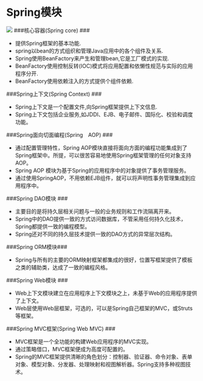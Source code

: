 # Spring模块 #
![](http://img.my.csdn.net/uploads/201205/27/1338117197_8461.gif)
###核心容器(Spring core) ###
- 提供Spring框架的基本功能.
- spring以bean的方式组织和管理Java应用中的各个组件及关系.
- Spring使用BeanFactory来产生和管理bean,它是工厂模式的实现.
- BeanFactory使用控制反转(IOC)模式将应用配置和依懒性规范与实际的应用程序分开.
- BeanFactory使用依赖注入的方式提供个组件依赖.
 
###Spring上下文(Spring Context) ###
- Spring上下文是一个配置文件,向Spring框架提供上下文信息.
- Spring上下文包括企业服务,如JDDI、EJB、电子邮件、国际化、校验和调度功能。

###Spring面向切面编程(Spring　AOP) ###
- 通过配置管理特性，Spring AOP模块直接将面向方面的编程功能集成到了Spring框架中。所提，可以很苦容易地使用Spring框架管理的任何对象支持AOP。
- Spring AOP 模块为基于Spring的应用程序中的对象提供了事务管理服务。
- 通过使用SpringAOP，不用依赖EJB组件，就可以将声明性事务管理集成到应用程序中。

###Spring DAO模块 ###
- 主要目的是将持久层相关问题与一般的业务规则和工作流隔离开来。
- Spring中的DAO提供一致的方式访问数据库，不管采用任何持久化技术，Spring都提供一致的编程模型。
- Spring还对不同的持久层技术提供一致的DAO方式的异常层次结构。


###Spring ORM模块###
- Spring与所有的主要的ORM映射框架都集成的很好，位置写框架提供了模板之类的辅助类，达成了一致的编程风格。

###Spring Web模块 ###
- Web上下文模块建立在应用程序上下文模块之上，未基于Web的应用程序提供了上下文。
- Web层使用Web层框架，可选的，可以是Spring自己框架的MVC，或Struts等框架。

###Spring MVC框架(Spring Web MVC) ###
- MVC框架是一个全功能的构建Web应用程序的MVC实现。
- 通过策略借口，MVC框架便成为高度可配置的。
- Spring的MVC框架提供清晰的角色划分：控制器、验证器、命令对象、表单对象、模型对象、分发器、处理映射和视图解析器。Spring支持多种视图技术。
